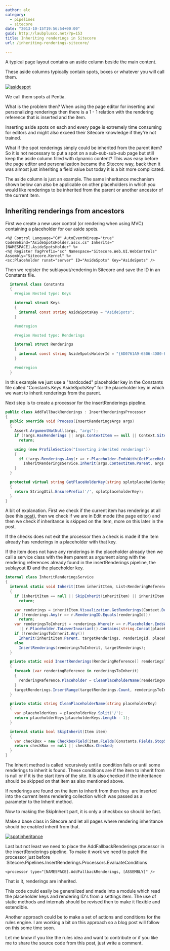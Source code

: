 ```yaml
---
author: alc
category:
  - pipelines
  - sitecore
date: "2013-10-15T19:56:54+00:00"
guid: http://laubplusco.net/?p=153
title: Inheriting renderings in Sitecore
url: /inheriting-renderings-sitecore/

---
```

A typical page layout contains an aside column beside the main content.

These aside columns typically contain spots, boxes or whatever you will call them.

[![asidespot](/wp-content/uploads/2013/10/asidespot-1024x609.png)](/wp-content/uploads/2013/10/asidespot.png)

We call them spots at Pentia.

What is the problem then? When using the page editor for inserting and personalizing renderings then there is a 1 - 1 relation with the rendering reference that is inserted and the item.

Inserting aside spots on each and every page is extremely time consuming for editors and might also exceed their Sitecore knowledge if they're not trained.

What if the spot renderings simply could be inherited from the parent item? So it is not necessary to put a spot on a sub-sub-sub-sub page but still keep the aside column filled with dynamic content? This was easy before the page editor and personalization became the Sitecore way, back then it was almost just inheriting a field value but today it is a bit more complicated.

The aside column is just an example. The same inheritance mechanism shown below can also be applicable on other placeholders in which you would like renderings to be inherited from the parent or another ancestor of the current item.

## Inheriting renderings from ancestors

First we create a new user control (or rendering when using MVC) containing a placeholder for our aside spots.

```xhtml
<%@ Control Language="C#" AutoEventWireup="true" CodeBehind="AsideSpotsHolder.ascx.cs" Inherits="[NAMESPACE].AsideSpotsHolder" %>
<%@ Register TagPrefix="sc" Namespace="Sitecore.Web.UI.WebControls" Assembly="Sitecore.Kernel" %>
<sc:Placeholder runat="server" ID="AsideSpots" Key="AsideSpots" />
```

Then we register the sublayout/rendering in Sitecore and save the ID in an Constants file.

```c#
  internal class Constants
  {
    #region Nested type: Keys

    internal struct Keys
    {
      internal const string AsideSpotsKey = "AsideSpots";
    }

    #endregion

    #region Nested type: Renderings

    internal struct Renderings
    {
      internal const string AsideSpotsHolderId = "{6D0761A9-6506-4D80-B9C5-09017D3F8231}";
    }

    #endregion
  }
```

In this example we just use a "hardcoded" placeholder key in the Constants file called "Constants.Keys.AsideSpotsKey" for the placeholder key in which we want to inherit renderings from the parent.

Next step is to create a processor for the insertRenderings pipeline.

```c#
public class AddFallbackRenderings : InsertRenderingsProcessor
{
  public override void Process(InsertRenderingsArgs args)
  {
    Assert.ArgumentNotNull(args, "args");
    if (!args.HasRenderings || args.ContextItem == null || Context.Site.DisplayMode == DisplayMode.Edit || InheritRenderingsService.SkipInherit(args.ContextItem))
      return;

    using (new ProfileSection("Inserting inherited renderings"))
    {
      if (!args.Renderings.Any(r => r.Placeholder.EndsWith(GetPlaceHolderKey(Constants.Keys.AsideSpotsKey), StringComparison.InvariantCultureIgnoreCase)))
        InheritRenderingsService.Inherit(args.ContextItem.Parent, args.Renderings, new ID(Constants.Renderings.AsideSpotsHolderId), Constants.Keys.AsideSpotsKey);
    }
  }

  protected virtual string GetPlaceHolderKey(string splotplaceholderKey)
  {
    return StringUtil.EnsurePrefix('/', splotplaceholderKey);
  }
}
```

A bit of explanation. First we check if the current item has renderings at all (see this [post](/item-extensions-item-has-renderings/ "Does an item have renderings")), then we check if we are in Edit mode (the page editor) and then we check if inheritance is skipped on the item, more on this later in the post.

If the checks does not exit the processor then a check is made if the item already has renderings in a placeholder with that key.

If the item does not have any renderings in the placeholder already then we call a service class with the item parent as argument along with the rendering references already found in the insertRenderings pipeline, the sublayout ID and the placeholder key.

```c#
internal class InheritRenderingsService
{
  internal static void Inherit(Item inheritItem, List<RenderingReference> targetRenderings, ID renderingId, string placeholderKey)
  {
    if (inheritItem == null || SkipInherit(inheritItem) || inheritItem.Paths.FullPath.Equals(Context.Site.StartPath, StringComparison.InvariantCultureIgnoreCase))
      return;

    var renderings = inheritItem.Visualization.GetRenderings(Context.Device, true);
    if (!renderings.Any(r => r.RenderingID.Equals(renderingId)))
      return;
    var renderingsToInherit = renderings.Where(r => r.Placeholder.EndsWith(placeholderKey, StringComparison.InvariantCultureIgnoreCase)
      || r.Placeholder.ToLowerInvariant().Contains(string.Concat(placeholderKey, "/").ToLowerInvariant())).ToArray();
    if (!renderingsToInherit.Any())
      Inherit(inheritItem.Parent, targetRenderings, renderingId, placeholderKey);
    else
      InsertRenderings(renderingsToInherit, targetRenderings);
  }

  private static void InsertRenderings(RenderingReference[] renderingsToInherit, List<RenderingReference> targetRenderings)
  {
    foreach (var renderingReference in renderingsToInherit)
    {
      renderingReference.Placeholder = CleanPlaceholderName(renderingReference.Placeholder);
    }
    targetRenderings.InsertRange(targetRenderings.Count, renderingsToInherit);
  }

  private static string CleanPlaceholderName(string placeholderKey)
  {
    var placeholderKeys = placeholderKey.Split('/');
    return placeholderKeys[placeholderKeys.Length - 1];
  }

  internal static bool SkipInherit(Item item)
  {
    var checkBox = new CheckboxField(item.Fields[Constants.Fields.StopSpotInheritance]);
    return checkBox == null || checkBox.Checked;
  }
}
```

The Inherit method is called recursively until a condition fails or until some renderings to inherit is found. These conditions are if the item to inherit from is null or if it is the start item of the site. It is also checked if the inheritance should be skipped on that item as also mentioned above.

If renderings are found on the item to inherit from then they  are inserted into the current items rendering collection which was passed as a parameter to the Inherit method.

Now to making the SkipInherit part, it is only a checkbox so should be fast.

Make a base class in Sitecore and let all pages where rendering inheritance should be enabled inherit from that.

[![spotinheritance](/wp-content/uploads/2013/10/spotinheritance.png)](/wp-content/uploads/2013/10/spotinheritance.png)

Last but not least we need to place the AddFallbackRenderings processor in the insertRenderings pipeline. To make it work we need to patch the processor just before  Sitecore.Pipelines.InsertRenderings.Processors.EvaluateConditions

```xhtml
<processor type="[NAMESPACE].AddFallbackRenderings, [ASSEMBLY]" />
```

That is it, renderings are inherited.

This code could easily be generalized and made into a module which read the placeholder keys and rendering ID's from a settings item. The use of static methods and internals should be revised then to make it flexible and extendible.

Another approach could be to make a set of actions and conditions for the rules engine. I am working a bit on this approach so a blog post will follow on this some time soon.

Let me know if you like the rules idea and want to contribute or if you like me to share the source code from this post, just write a comment.
